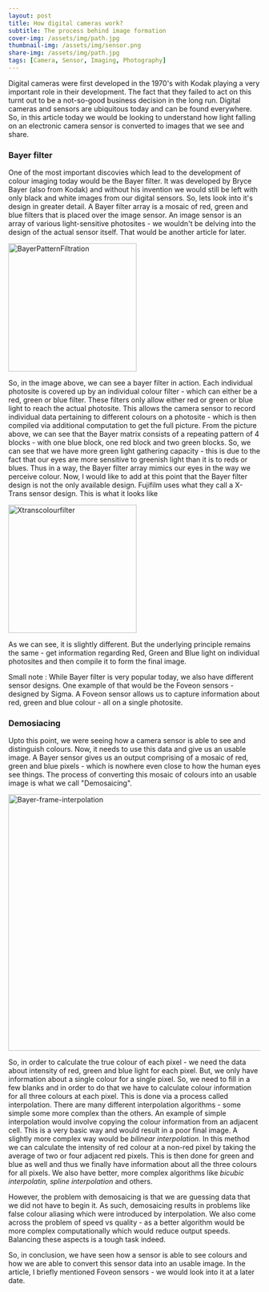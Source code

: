 ```yaml
---
layout: post
title: How digital cameras work?
subtitle: The process behind image formation
cover-img: /assets/img/path.jpg
thumbnail-img: /assets/img/sensor.png
share-img: /assets/img/path.jpg
tags: [Camera, Sensor, Imaging, Photography]
---
```


Digital cameras were first developed in the 1970's with Kodak playing a very important role in their development. The fact that they failed to act on this turnt out to be
a not-so-good business decision in the long run. Digital cameras and sensors are ubiquitous today and can be found everywhere. So, in this article today we would be looking
to understand how light falling on an electronic camera sensor is converted to images that we see and share.

### Bayer filter

One of the most important discovies which lead to the development of colour imaging today would be the Bayer filter. It was developed by Bryce Bayer (also from Kodak) and 
without his invention we would still be left with only black and white images from our digital sensors. So, lets look into it's design in greater detail. A Bayer filter array
is a mosaic of red, green and blue filters that is placed over the image sensor. An image sensor is an array of various light-sensitive photosites - we wouldn't be delving 
into the design of the actual sensor itself. That would be another article for later.

<a title="The original uploader was Interiot at English Wikipedia., CC BY-SA 3.0 &lt;http://creativecommons.org/licenses/by-sa/3.0/&gt;, via Wikimedia Commons" href="https://commons.wikimedia.org/wiki/File:BayerPatternFiltration.png"><img width="256" alt="BayerPatternFiltration" src="https://upload.wikimedia.org/wikipedia/commons/f/ff/BayerPatternFiltration.png"></a>

So, in the image above, we can see a bayer filter in action. Each individual photosite is covered up by an individual colour filter - which can either be a red, green or blue
filter. These filters only allow either red or green or blue light to reach the actual photosite. This allows the camera sensor to record individual data pertaining to 
different colours on a photosite - which is then compiled via additional computation to get the full picture. From the picture above, we can see that the Bayer matrix consists
of a repeating pattern of 4 blocks - with one blue block, one red block and two green blocks. So, we can see that we have more green light gathering capacity - this is due
to the fact that our eyes are more sensitive to greenish light than it is to reds or blues. Thus in a way, the Bayer filter array mimics our eyes in the way we perceive colour.
Now, I would like to add at this point that the Bayer filter design is not the only available design. Fujifilm uses what they call a X-Trans sensor design. This is what it looks like

<a title="LiamUK at English Wikipedia, CC BY-SA 3.0 &lt;https://creativecommons.org/licenses/by-sa/3.0&gt;, via Wikimedia Commons" href="https://commons.wikimedia.org/wiki/File:Xtranscolourfilter.svg"><img width="256" alt="Xtranscolourfilter" src="https://upload.wikimedia.org/wikipedia/commons/thumb/f/ff/Xtranscolourfilter.svg/256px-Xtranscolourfilter.svg.png"></a>

As we can see, it is slightly different. But the underlying principle remains the same - get information regarding Red, Green and Blue light on individual photosites 
and then compile it to form the final image.

Small note : While Bayer filter is very popular today, we also have different sensor designs. One example of that would be the Foveon sensors - designed by Sigma.
A Foveon sensor allows us to capture information about red, green and blue colour - all on a single photosite. 

### Demosiacing
Upto this point, we were seeing how a camera sensor is able to see and distinguish colours. Now, it needs to use this data and give us an usable image. A Bayer sensor
gives us an output comprising of a mosaic of red, green and blue pixels - which is nowhere even close to how the human eyes see things. The process of converting this
mosaic of colours into an usable image is what we call "Demosaicing". 

<a title="MikeRun, CC BY-SA 4.0 &lt;https://creativecommons.org/licenses/by-sa/4.0&gt;, via Wikimedia Commons" href="https://commons.wikimedia.org/wiki/File:Bayer-frame-interpolation.png"><img width="512" alt="Bayer-frame-interpolation" src="https://upload.wikimedia.org/wikipedia/commons/9/91/Bayer-frame-interpolation.png"></a>

So, in order to calculate the true colour of each pixel - we need the data about intensity of red, green and blue light for each pixel. But, we only have information 
about a single colour for a single pixel. So, we need to fill in a few blanks and in order to do that we have to calculate colour information for all three colours at each pixel.
This is done via a process called interpolation. There are many different interpolation algorithms - some simple some more complex than the others. An example of simple
interpolation would involve copying the colour information from an adjacent cell. This is a very basic way and would result in a poor final image. A slightly more complex
way would be *bilinear interpolation*. In this method we can calculate the intensity of red colour at a non-red pixel by taking the average of two or four adjacent red
pixels. This is then done for green and blue as well and thus we finally have information about all the three colours for all pixels. We also have better, more complex
algorithms like *bicubic interpolatin, spline interpolation* and others. 

However, the problem with demosaicing is that we are guessing data that we did not have to begin it. As such, demosaicing results in problems like false colour aliasing
which were introduced by interpolation. We also come across the problem of speed vs quality - as a better algorithm would be more complex computationally which would reduce
output speeds. Balancing these aspects is a tough task indeed.

So, in conclusion, we have seen how a sensor is able to see colours and how we are able to convert this sensor data into an usable image. In the article, I briefly mentioned
Foveon sensors - we would look into it at a later date.
